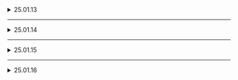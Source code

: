 <details>
<summary> 25.01.13 </summary>

## ERD 초안 테이블 구조 작성

### 정규 데이터
![Copy_of_C205](/uploads/0dca4863769a3d2290bb4505fb617fc0/Copy_of_C205.png)

```sql
-- 사용자 정보를 저장하는 테이블
CREATE TABLE `user` (
	`user_id`	INT	NOT NULL, -- 고유 아이디
	`email`	VARCHAR(255)	NOT NULL, -- 이메일 주소
	`password`	VARCHAR(25)	NOT NULL, -- 비밀번호
	`name`	VARCHAR(30)	NOT NULL, -- 사용자 이름
	`age`	INT	NOT NULL, -- 나이
	`role`	ENUM("CHILD","PARENT","CONSULTANT")	NOT NULL, -- 사용자 역할 (아동, 보호자, 상담사)
    `parent_id` INT NULL, --아동의 보호자가 있는 경우 연결 위함
	`center`	VARCHAR(45)	NOT NULL, -- 센터 정보
	`phone`	VARCHAR(15)	NOT NULL, -- 전화번호
	`user_delete_time`	DATETIME	NULL, -- 사용자 삭제 시간
	`user_create_time`	DATETIME	NULL, -- 사용자 생성 시간
	`user_update_time`	DATETIME	NULL, -- 사용자 수정 시간
	`refresh_token`	VARCHAR(500)	NULL, -- 리프레시 토큰
	`login_id`	VARCHAR(30)	NULL -- 로그인 아이디
);

-- 공지사항 정보를 저장하는 테이블
CREATE TABLE `notice` (
	`notice_id`	INT	NOT NULL, -- 공지사항 ID
	`notice_title`	VARCHAR(255)	NOT NULL, -- 공지사항 제목
	`user_name`	VARCHAR(30)	NOT NULL, -- 작성자 이름
	`notice_create_time`	DATETIME	NULL, -- 공지사항 생성 시간
	`notice_update_time`	DATETIME	NULL, -- 공지사항 수정 시간
	`notice_delete_time`	DATETIME	NULL -- 공지사항 삭제 시간
);

-- 질문 및 답변(QnA)을 저장하는 테이블
CREATE TABLE `qna` (
	`qna_id`	INT	NOT NULL, -- 질문 ID
	`qna_title`	VARCHAR(255)	NOT NULL, -- 질문 제목
	`user_name`	VARCHAR(30)	NOT NULL, -- 작성자 이름
	`qna_create_time`	DATETIME	NULL, -- 질문 생성 시간
	`qna_update_time`	DATETIME	NULL, -- 질문 수정 시간
	`qna_delete_time`	DATETIME	NULL -- 질문 삭제 시간
);

-- 질문에 대한 답변을 저장하는 테이블
CREATE TABLE `qna_answer` (
	`qna_answer_id`	INT	NOT NULL, -- 답변 ID
	`qna_answer_content`	TEXT	NOT NULL, -- 답변 내용
	`user_name`	VARCHAR(30)	NOT NULL, -- 답변 작성자 이름
	`qna_answer_create_time`	DATETIME	NULL, -- 답변 생성 시간
	`qna_answer_update_time`	DATETIME	NULL, -- 답변 수정 시간
	`qna_answer_delete_time`	DATETIME	NULL, -- 답변 삭제 시간
	`qna_id`	INT	NOT NULL -- 연관된 질문 ID
);

-- 게임 진행 정보를 저장하는 테이블
CREATE TABLE `game_progress` (
	`game_progress_id`	INT	NOT NULL, -- 게임 진행 ID
	`user_id`	INT	NOT NULL, -- 사용자 ID
	`clear_stage`	INT	NULL, -- 클리어한 스테이지
	`clear_date`	DATETIME	NULL -- 클리어 날짜
);

-- 상담 일정을 저장하는 테이블
CREATE TABLE `consultation_schedule` (
	`consultation_schedule_id`	INT	NOT NULL, -- 상담 일정 ID
	`consultant_user_id`	INT	NOT NULL, -- 상담사 사용자 ID
	`parent_user_id`	INT	NOT NULL, -- 부모 사용자 ID
	`child_user_id`	INT	NOT NULL, -- 자녀 사용자 ID
	`schedule`	DATETIME	NOT NULL -- 상담 일정 시간
);

-- 게임 결과를 저장하는 테이블
CREATE TABLE `game_result` (
	`game_result_id`	INT	NOT NULL, -- 게임 결과 ID
	`user_id`	INT	NOT NULL, -- 사용자 ID
	`game_stage`	INT	NOT NULL, -- 게임 스테이지 번호
	`choice`	INT	NOT NULL, -- 사용자 선택
	`is_collect`	BOOLEAN	NOT NULL, -- 정답 여부
	`submit_time`	DATETIME	DEFAULT NOW() -- 제출 시간
);

-- 학습 결과를 저장하는 테이블
CREATE TABLE `study_result` (
	`game_result_id`	INT	NOT NULL, -- 학습 결과 ID
	`user_id`	INT	NOT NULL, -- 사용자 ID
	`study_stage`	INT	NOT NULL, -- 학습 스테이지 번호
	`choice`	INT	NOT NULL, -- 사용자 선택
	`is_collect`	BOOLEAN	NOT NULL, -- 정답 여부
	`submit_time`	DATETIME	NULL    DEFAULT NOW() -- 제출 시간
);

-- 화상회의 세션 정보를 저장하는 테이블
CREATE TABLE `meeting_session_info` (
	`meeting_session_info_id`	INT	NOT NULL, -- 세션 정보 ID
	`session_name`	VARCHAR(50)	NOT NULL, -- 세션 이름
	`create_time`	DATETIME	NULL DEFAULT NOW(), -- 생성 시간
	`update_time`	DATETIME	NULL, -- 업데이트 시간
	`end_time`	DATETIME	NULL, -- 종료 시간
	`status`	ENUM("active","inactive","ended")	DEFAULT "inactive" -- 세션 상태
);

-- 화상회의 참가자 정보를 저장하는 테이블
CREATE TABLE `meeting_participants` (
	`meeting_participants_id`	INT	NOT NULL, -- 참가자 정보 ID
	`meeting_session_info_id`	INT	NOT NULL, -- 세션 정보 ID
	`user_id`	INT	NOT NULL, -- 사용자 ID
	`role`	ENUM("host","participants")	DEFAULT "participants" -- 역할 (호스트/참가자)
);

-- 파일 업로드 정보를 저장하는 테이블
CREATE TABLE `file` (
	`file_id`	INT	NOT NULL, -- 파일 ID
	`user_id`	INT	NOT NULL, -- 업로드한 사용자 ID
	`save_file_path`	VARCHAR(255)	NOT NULL, -- 저장된 파일 경로
	`save_folder_path`	VARCHAR(255)	NOT NULL, -- 저장된 폴더 경로
	`origin_file_name`	VARCHAR(255)	NOT NULL, -- 원본 파일 이름
	`file_type`	ENUM("picture","video","voice")	NOT NULL, -- 파일 유형
	`upload_time`	DATETIME	DEFAULT NOW(), -- 업로드 시간
	`delete_time`	DATETIME	NULL -- 삭제 시간
);

-- 자주 묻는 질문(FAQ)을 저장하는 테이블
CREATE TABLE `faq` (
	`qna_id`	INT	NOT NULL, -- 질문 ID
	`faq_title`	VARCHAR(255)	NOT NULL, -- FAQ 제목
	`user_name`	VARCHAR(30)	NOT NULL, -- 작성자 이름
	`faq_create_time`	DATETIME	DEFAULT NOW(), -- FAQ 생성 시간
	`faq_update_time`	DATETIME	NULL, -- FAQ 수정 시간
	`faq_delete_time`	DATETIME	NULL -- FAQ 삭제 시간
);

-- 채팅 세션 정보를 저장하는 테이블
CREATE TABLE `chatting_session_info` (
	`chatting_session_info_id`	INT	NOT NULL, -- 채팅 세션 ID
	`create_time`	DATETIME	DEFAULT NOW(), -- 생성 시간
	`update_time`	DATETIME	NULL, -- 업데이트 시간
	`end_time`	DATETIME	NULL, -- 종료 시간
	`status`	ENUM("active","inactive","ended")	DEFAULT "inactive", -- 세션 상태
	`host_user_id`	INT	NOT NULL -- 호스트 사용자 ID
);

```


### 비정규 데이터 

- 웹에디터를 이용한 글 내용
- 아동 추가 정보
- 채팅
- 게임 통계
- 학습 통계
- 게임 에셋
- 학습 에셋


## MongoDB 명령어 정리

### **컬렉션(Collection)이란?**
MongoDB에서 컬렉션(Collection)은 RDBMS(관계형 데이터베이스)의 테이블(Table)과 비슷한 개념으로, 여러 문서(Document)를 모아놓은 그룹입니다.

---

### **컬렉션의 특징**
1. **스키마가 유연함**: 컬렉션에 저장된 문서들은 같은 구조를 가질 필요가 없습니다. 다양한 형태의 문서를 저장할 수 있습니다.
   ```javascript
   // 문서 1
   {
     "name": "Alice",
     "age": 25
   }

   // 문서 2
   {
     "name": "Bob",
     "email": "bob@example.com",
     "verified": true
   }
   ```

2. **RDBMS 테이블과 차이점**:
   - 컬렉션은 행(Row) 대신 **문서(Document)**를 저장합니다.
   - 문서는 JSON과 유사한 **BSON**(Binary JSON) 형태로 저장됩니다.
   - 컬렉션의 각 문서에는 고유한 필드 **_id**가 기본적으로 존재합니다.

3. **컬렉션 생성 방법**:
   ```javascript
   use myDatabase  // 데이터베이스 선택
   db.users.insertOne({ name: "Alice", age: 25 })  // users 컬렉션 자동 생성
   ```
   - 명시적으로 컬렉션 생성:
     ```javascript
     db.createCollection("myCollection")
     ```

---

### **컬렉션과 문서 관계 예시**
**데이터베이스**: travelDB  
**컬렉션**: destinations  
**문서**:
```javascript
{
  "destination": "Seoul",
  "country": "South Korea",
  "popularSpots": ["Namsan Tower", "Gyeongbokgung Palace"],
  "rating": 4.8
}
```

---

## **MongoDB CRUD 및 관리 명령어**

### **1. 데이터베이스 및 컬렉션 관리 명령어**
- **데이터베이스 조회**:
  ```bash
  show dbs
  ```
- **데이터베이스 선택 또는 생성**:
  ```bash
  use <데이터베이스명>
  ```
- **컬렉션 목록 보기**:
  ```bash
  show collections
  ```
- **컬렉션 삭제**:
  ```javascript
  db.<컬렉션명>.drop()
  ```
- **데이터베이스 삭제**:
  ```javascript
  db.dropDatabase()
  ```

---

### **2. 데이터 삽입 (Create)**
- **단일 데이터 삽입**:
  ```javascript
  db.<컬렉션명>.insertOne({ <key>: <value>, ... })
  ```
  예시:
  ```javascript
  db.users.insertOne({ name: "Alice", age: 25, city: "Seoul" })
  ```

- **다중 데이터 삽입**:
  ```javascript
  db.<컬렉션명>.insertMany([{ <key>: <value>, ... }, ... ])
  ```
  예시:
  ```javascript
  db.users.insertMany([
    { name: "Bob", age: 30, city: "Busan" },
    { name: "Charlie", age: 28, city: "Daegu" }
  ])
  ```

---

### **3. 데이터 조회 (Read)**
- **모든 데이터 조회**:
  ```javascript
  db.<컬렉션명>.find()
  ```
- **조건부 데이터 조회**:
  ```javascript
  db.<컬렉션명>.find({ <조건>: <값> })
  ```
  예시:
  ```javascript
  db.users.find({ city: "Seoul" })
  ```
- **정렬된 데이터 조회**:
  ```javascript
  db.<컬렉션명>.find().sort({ <필드명>: 1 })  // 1: 오름차순, -1: 내림차순
  ```
  예시:
  ```javascript
  db.users.find().sort({ age: -1 })
  ```
- **특정 필드만 조회**:
  ```javascript
  db.<컬렉션명>.find({}, { <필드명>: 1, <필드명>: 0 })
  ```
  예시:
  ```javascript
  db.users.find({}, { name: 1, _id: 0 })
  ```

---

### **4. 데이터 수정 (Update)**
- **단일 데이터 업데이트**:
  ```javascript
  db.<컬렉션명>.updateOne(
    { <조건>: <값> },
    { $set: { <수정할 필드>: <값> } }
  )
  ```
  예시:
  ```javascript
  db.users.updateOne(
    { name: "Alice" },
    { $set: { age: 26 } }
  )
  ```

- **다중 데이터 업데이트**:
  ```javascript
  db.<컬렉션명>.updateMany(
    { <조건>: <값> },
    { $set: { <수정할 필드>: <값> } }
  )
  ```
  예시:
  ```javascript
  db.users.updateMany(
    { city: "Seoul" },
    { $set: { verified: true } }
  )
  ```

---

### **5. 데이터 삭제 (Delete)**
- **단일 데이터 삭제**:
  ```javascript
  db.<컬렉션명>.deleteOne({ <조건>: <값> })
  ```
  예시:
  ```javascript
  db.users.deleteOne({ name: "Charlie" })
  ```

- **다중 데이터 삭제**:
  ```javascript
  db.<컬렉션명>.deleteMany({ <조건>: <값> })
  ```
  예시:
  ```javascript
  db.users.deleteMany({ city: "Busan" })
  ```

---

### **6. 기타 명령어**
- **컬렉션 내 데이터 개수 조회**:
  ```javascript
  db.<컬렉션명>.countDocuments()
  ```
  예시:
  ```javascript
  db.users.countDocuments()
  ```

- **인덱스 생성**:
  ```javascript
  db.<컬렉션명>.createIndex({ <필드명>: 1 })
  ```
  예시:
  ```javascript
  db.users.createIndex({ name: 1 })
  ```

- **인덱스 조회**:
  ```javascript
  db.<컬렉션명>.getIndexes()
  ```

---
</details>

---

<details>
<summary> 25.01.14 </summary>

# ERD 초안 수정

## 기능 및 구조 변경으로 인한 수정

### 1. user table
login_id 컬럼 추가됨.
### 2. chatting_session_info table
host_user_id 컬럼: 새로 추가됨.
### 3. 비정규 데이터 컬렉션
![image](/uploads/1cb4cc2ce48e228a747dac76de5599c7/image.png){width=673 height=618}
- 웹에디터를 이용한 글 내용 구체화
- 아동 추가 정보 구체화
- 채팅 테이블 구체화
- 게임 통계 -> 오각형 그래프 통계 테이블로 변경
- 학습 통계 -> 오각형 그래프 통계 테이블로 변경
- 게임 에셋 -> 보류
- 학습 에셋 -> 보류
</details>

---

<details>
<summary> 25.01.15 </summary>

# ERD 초안 수정
## 기능 및 구조 변경, 기능 구체화로 인한 수정 주요 변경 사항

### 1. user table / child_info collection
- user table의 age 컬럼 child_info collection의 컬렉션 키로 변경
 
### 2. 프로필 이미지 파일 table 분리
![image](/uploads/a0be92677b8af310630dce1df0493e36/image.png){width=286 height=125}

### 3. 게시판 테이블 통합
![image](/uploads/dee9a2fe89b75375e4e5a204e92a34a6/image.png){width=321 height=147}

### 4. 상담사가 아동의 게임을 확인하는 일정 테이블 추가
![image.png](./image.png)

### 5. 정규 데이터 외래키 지정 (진행 중)
![ㅇㄹㅋ](/uploads/4f00e74bcc0e9d44aeb82ac19fbe3d26/ㅇㄹㅋ.png)

### 6. 비정규 데이터 컬렉션
- 게임 에셋 -> 삭제
- 학습 에셋 -> 삭제
게임 및 학습에 대한 관리를 프론트에서 진행함으로 인해 삭제

## 추가 진행 필요 사항

### 1. 계정 삭제 요청 테이블, 상담 요청 관련 테이블 추가 필요

### 2. 외래키 지정 마무리
</details>

---


<details>
<summary> 25.01.16 </summary>

# ERD 초안

## 정형 데이터
![image](/uploads/581bdbf38b1f9032f17bfab9775946e3/image.png){width=786 height=547}

### 주요 작업 : 외래키 지정

주어진 스키마에서는 여러 테이블 간의 관계를 정의하기 위해 **외래키**(Foreign Key)가 설정되어 있습니다. 각 외래키가 어떤 관계를 나타내는지 설명드리겠습니다.

---

### **`board` 테이블**
- **외래키**: `user_id`
  - 참조 테이블: `user`
  - 참조 열: `user_id`
  - 의미: `board` 테이블의 게시물은 게시글 작성자(`user_id`)가 작성한 것임을 나타냄.

---

### **`qna_answer` 테이블**
- **외래키**: `board_id`
  - 참조 테이블: `board`
  - 참조 열: `board_id`
  - 의미: `qna_answer` 테이블의 답변은 특정 게시물(`board_id`)에 속해 있음을 나타냄.

---

### **`game_progress` 테이블**
- **외래키**: `user_id`
  - 참조 테이블: `user`
  - 참조 열: `user_id`
  - 의미: `game_progress` 테이블의 진행 상황은 특정 아동 사용자(`user_id`)의 게임 데이터와 연결.

---

### **`consultation_schedule` 테이블**
- **외래키**:
  1. `consultant_user_id`
     - 참조 테이블: `user`
     - 참조 열: `user_id`
     - 의미: 상담 일정의 상담사는 `user` 테이블의 특정 사용자입니다.
  2. `parent_user_id`
     - 참조 테이블: `user`
     - 참조 열: `user_id`
     - 의미: 상담 일정의 부모는 `user` 테이블의 특정 사용자입니다.
  3. `child_user_id`
     - 참조 테이블: `user`
     - 참조 열: `user_id`
     - 의미: 상담 일정의 자녀는 `user` 테이블의 특정 사용자입니다.

---

### **`game_result` 테이블**
- **외래키**: `user_id`
  - 참조 테이블: `user`
  - 참조 열: `user_id`
  - 의미: `game_result` 테이블의 결과는 특정 사용자(`user_id`)와 연결.

---

### **`meeting_participants` 테이블**
- **외래키**:
  1. `meeting_session_info_id`
     - 참조 테이블: `meeting_session_info`
     - 참조 열: `meeting_session_info_id`
     - 의미: `meeting_participants`의 세션 정보는 특정 미팅 세션과 연결.
  2. `user_id`
     - 참조 테이블: `user`
     - 참조 열: `user_id`
     - 의미: 미팅 참여자는 특정 사용자입니다.

---

### **`profile_image_file` 테이블**
- **외래키**: `user_id`
  - 참조 테이블: `user`
  - 참조 열: `user_id`
  - 의미: 프로필 이미지 파일은 특정 사용자와 연결.

---

### **`chatting_session_info` 테이블**
- **외래키**:
  1. `host_user_id2`
     - 참조 테이블: `user`
     - 참조 열: `user_id`
     - 의미: 채팅 세션의 호스트는 특정 사용자.
  2. `meeting_session_info_id`
     - 참조 테이블: `meeting_session_info`
     - 참조 열: `meeting_session_info_id`
     - 의미: 채팅 세션은 특정 미팅 세션과 연결.

---

### **`board_file` 테이블**
- **외래키**: `board_id`
  - 참조 테이블: `board`
  - 참조 열: `board_id`
  - 의미: 첨부 파일은 특정 게시물과 연결.

---

### **`game_video_file` 테이블**
- **외래키**: `game_result_id`
  - 참조 테이블: `game_result`
  - 참조 열: `game_result_id`
  - 의미: 게임 관련 비디오 파일은 특정 게임 결과와 연결.

---

### **`game_schedule` 테이블**
- **외래키**:
  1. `consultant_user_id`
     - 참조 테이블: `user`
     - 참조 열: `user_id`
     - 의미: 게임 일정의 상담사는 특정 사용자.
  2. `child_user_id`
     - 참조 테이블: `user`
     - 참조 열: `user_id`
     - 의미: 게임 일정의 자녀는 특정 사용자.

---

### **`delete_user_request` 테이블**
- **외래키**: `user_id`
  - 참조 테이블: `user`
  - 참조 열: `user_id`
  - 의미: 삭제 요청은 특정 사용자와 연결.

---

## 비정형 데이터

![image](/uploads/0bb9ac53baf99d2ba997a75ecc070be2/image.png){width=839 height=549}

### 1. 게시판 글 내용
 웹 에디터 기반으로 작성된 글 내용을 저장

### 2. 아동 추가 정보
 상담사가 알아야 할 정보, 추가로 메모/기입 할 비정형 데이터 관리

### 3. 챗봇
 아동과 챗봇의 대화 내용 저장

### 4. 채팅
 추후 추가 기능을 위한 채팅 내용 저장

### 5. 오각형 통계
 데이터 분석 정보를 저장

### 6. 막대 그래프 통계
 데이터 분석 정보를 저장

---

# 요구 사항 명세서(작성 중)

### 화상 미팅에 관한 부분 등 추가 필요
![image](/uploads/220b58e856ddd3183fddc8c8aa713246/image.png){width=1194 height=585}

</details>
